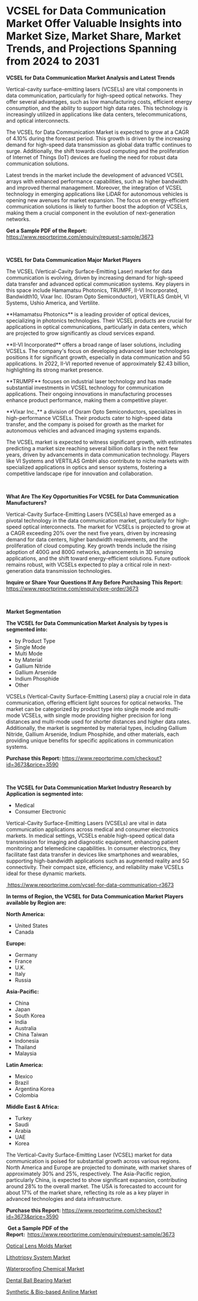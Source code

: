 <p><h1>VCSEL for Data Communication Market Offer Valuable Insights into Market Size, Market Share, Market Trends, and Projections Spanning from 2024 to 2031</h1></p><p><strong>VCSEL for Data Communication Market Analysis and Latest Trends</strong></p>
<p><p>Vertical-cavity surface-emitting lasers (VCSELs) are vital components in data communication, particularly for high-speed optical networks. They offer several advantages, such as low manufacturing costs, efficient energy consumption, and the ability to support high data rates. This technology is increasingly utilized in applications like data centers, telecommunications, and optical interconnects.</p><p>The VCSEL for Data Communication Market is expected to grow at a CAGR of 4.10% during the forecast period. This growth is driven by the increasing demand for high-speed data transmission as global data traffic continues to surge. Additionally, the shift towards cloud computing and the proliferation of Internet of Things (IoT) devices are fueling the need for robust data communication solutions. </p><p>Latest trends in the market include the development of advanced VCSEL arrays with enhanced performance capabilities, such as higher bandwidth and improved thermal management. Moreover, the integration of VCSEL technology in emerging applications like LiDAR for autonomous vehicles is opening new avenues for market expansion. The focus on energy-efficient communication solutions is likely to further boost the adoption of VCSELs, making them a crucial component in the evolution of next-generation networks.</p></p>
<p><strong>Get a Sample PDF of the Report:&nbsp;</strong> <a href="https://www.reportprime.com/enquiry/request-sample/3673">https://www.reportprime.com/enquiry/request-sample/3673</a></p>
<p>&nbsp;</p>
<p><strong>VCSEL for Data Communication Major Market Players</strong></p>
<p><p>The VCSEL (Vertical-Cavity Surface-Emitting Laser) market for data communication is evolving, driven by increasing demand for high-speed data transfer and advanced optical communication systems. Key players in this space include Hamamatsu Photonics, TRUMPF, II-VI Incorporated, Bandwidth10, Vixar Inc. (Osram Opto Semiconductor), VERTILAS GmbH, VI Systems, Ushio America, and Vertilite.</p><p>**Hamamatsu Photonics** is a leading provider of optical devices, specializing in photonics technologies. Their VCSEL products are crucial for applications in optical communications, particularly in data centers, which are projected to grow significantly as cloud services expand.</p><p>**II-VI Incorporated** offers a broad range of laser solutions, including VCSELs. The company's focus on developing advanced laser technologies positions it for significant growth, especially in data communication and 5G applications. In 2022, II-VI reported revenue of approximately $2.43 billion, highlighting its strong market presence.</p><p>**TRUMPF** focuses on industrial laser technology and has made substantial investments in VCSEL technology for communication applications. Their ongoing innovations in manufacturing processes enhance product performance, making them a competitive player.</p><p>**Vixar Inc.,** a division of Osram Opto Semiconductors, specializes in high-performance VCSELs. Their products cater to high-speed data transfer, and the company is poised for growth as the market for autonomous vehicles and advanced imaging systems expands.</p><p>The VCSEL market is expected to witness significant growth, with estimates predicting a market size reaching several billion dollars in the next few years, driven by advancements in data communication technology. Players like VI Systems and VERTILAS GmbH also contribute to niche markets with specialized applications in optics and sensor systems, fostering a competitive landscape ripe for innovation and collaboration.</p></p>
<p>&nbsp;</p>
<p><strong>What Are The Key Opportunities For VCSEL for Data Communication Manufacturers?</strong></p>
<p><p>Vertical-Cavity Surface-Emitting Lasers (VCSELs) have emerged as a pivotal technology in the data communication market, particularly for high-speed optical interconnects. The market for VCSELs is projected to grow at a CAGR exceeding 20% over the next five years, driven by increasing demand for data centers, higher bandwidth requirements, and the proliferation of cloud computing. Key growth trends include the rising adoption of 400G and 800G networks, advancements in 3D sensing applications, and the shift toward energy-efficient solutions. Future outlook remains robust, with VCSELs expected to play a critical role in next-generation data transmission technologies.</p></p>
<p><strong>Inquire or Share Your Questions If Any Before Purchasing This Report:</strong> <a href="https://www.reportprime.com/enquiry/pre-order/3673">https://www.reportprime.com/enquiry/pre-order/3673</a></p>
<p>&nbsp;</p>
<p><strong>Market Segmentation</strong></p>
<p><strong>The VCSEL for Data Communication Market Analysis by types is segmented into:</strong></p>
<p><ul><li>by Product Type</li><li>Single Mode</li><li>Multi Mode</li><li>by Material</li><li>Gallium Nitride</li><li>Gallium Arsenide</li><li>Indium Phosphide</li><li>Other</li></ul></p>
<p><p>VCSELs (Vertical-Cavity Surface-Emitting Lasers) play a crucial role in data communication, offering efficient light sources for optical networks. The market can be categorized by product type into single mode and multi-mode VCSELs, with single mode providing higher precision for long distances and multi-mode used for shorter distances and higher data rates. Additionally, the market is segmented by material types, including Gallium Nitride, Gallium Arsenide, Indium Phosphide, and other materials, each providing unique benefits for specific applications in communication systems.</p></p>
<p><strong>Purchase this Report:&nbsp;</strong><a href="https://www.reportprime.com/checkout?id=3673&price=3590">https://www.reportprime.com/checkout?id=3673&price=3590</a></p>
<p>&nbsp;</p>
<p><strong>The VCSEL for Data Communication Market Industry Research by Application is segmented into:</strong></p>
<p><ul><li>Medical</li><li>Consumer Electronic</li></ul></p>
<p><p>Vertical-Cavity Surface-Emitting Lasers (VCSELs) are vital in data communication applications across medical and consumer electronics markets. In medical settings, VCSELs enable high-speed optical data transmission for imaging and diagnostic equipment, enhancing patient monitoring and telemedicine capabilities. In consumer electronics, they facilitate fast data transfer in devices like smartphones and wearables, supporting high-bandwidth applications such as augmented reality and 5G connectivity. Their compact size, efficiency, and reliability make VCSELs ideal for these dynamic markets.</p></p>
<p><a href="https://www.reportprime.com/vcsel-for-data-communication-r3673">&nbsp;https://www.reportprime.com/vcsel-for-data-communication-r3673</a></p>
<p><strong>In terms of Region, the VCSEL for Data Communication Market Players available by Region are:</strong></p>
<p>
    <p> <strong> North America: </strong>
        <ul>
            <li>United States</li>
            <li>Canada</li>
        </ul>
        </p> 
    <p> <strong> Europe: </strong>
        <ul>
            <li>Germany</li>
            <li>France</li>
            <li>U.K.</li>
            <li>Italy</li>
            <li>Russia</li>
        </ul>
        </p> 
    <p> <strong> Asia-Pacific: </strong>
        <ul>
            <li>China</li>
            <li>Japan</li>
            <li>South Korea</li>
            <li>India</li>
            <li>Australia</li>
            <li>China Taiwan</li>
            <li>Indonesia</li>
            <li>Thailand</li>
            <li>Malaysia</li>
        </ul>
        </p> 
    <p> <strong> Latin America: </strong>
        <ul>
            <li>Mexico</li>
            <li>Brazil</li>
            <li>Argentina Korea</li>
            <li>Colombia</li>
        </ul>
        </p> 
    <p> <strong> Middle East & Africa: </strong>
        <ul>
            <li>Turkey</li>
            <li>Saudi</li>
            <li>Arabia</li>
            <li>UAE</li>
            <li>Korea</li>
        </ul>
    </p>
    </p>
<p><p>The Vertical-Cavity Surface-Emitting Laser (VCSEL) market for data communication is poised for substantial growth across various regions. North America and Europe are projected to dominate, with market shares of approximately 30% and 25%, respectively. The Asia-Pacific region, particularly China, is expected to show significant expansion, contributing around 28% to the overall market. The USA is forecasted to account for about 17% of the market share, reflecting its role as a key player in advanced technologies and data infrastructure.</p></p>
<p><strong>Purchase this Report: </strong><a href="https://www.reportprime.com/checkout?id=3673&price=3590">https://www.reportprime.com/checkout?id=3673&price=3590</a></p>
<p>&nbsp;<strong>Get a Sample PDF of the Report:&nbsp;&nbsp;</strong><a href="https://www.reportprime.com/enquiry/request-sample/3673">https://www.reportprime.com/enquiry/request-sample/3673</a></p>
<p><strong></strong></p>
<p><p><a href="https://github.com/mauripalmi/Market-Research-Report-List-5/blob/main/optical-lens-molds-market.md">Optical Lens Molds Market</a></p><p><a href="https://www.linkedin.com/pulse/emerging-trends-lithotripsy-system-market-global-outlook-bhuwe?trackingId=B8NssaoHTxatUd0wsPyQCg%3D%3D">Lithotripsy System Market</a></p><p><a href="https://issuu.com/reportprime-2/docs/waterproofing-chemical-market-size-_efdd1df61dd095">Waterproofing Chemical Market</a></p><p><a href="https://www.linkedin.com/pulse/dental-ball-bearing-market-research-report-includes-analysis-zuage?trackingId=XZ4RfRWrT06afTKw%2FSvP9w%3D%3D">Dental Ball Bearing Market</a></p><p><a href="https://issuu.com/reportprime-2/docs/synthetic-bio-based-aniline-market-_36c4429207c56f">Synthetic & Bio-based Aniline Market</a></p></p>